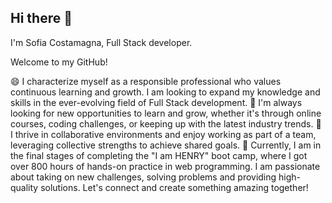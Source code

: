## Hi there 👋

I'm Sofia Costamagna, Full Stack developer.

Welcome to my GitHub!

😄 I characterize myself as a responsible professional who values continuous learning and growth. I am looking to expand my knowledge and skills in the ever-evolving field of Full Stack development.
🌱 I'm always looking for new opportunities to learn and grow, whether it's through online courses, coding challenges, or keeping up with the latest industry trends.
👯 I thrive in collaborative environments and enjoy working as part of a team, leveraging collective strengths to achieve shared goals.
🌱 Currently, I am in the final stages of completing the "I am HENRY" boot camp, where I got over 800 hours of hands-on practice in web programming.
I am passionate about taking on new challenges, solving problems and providing high-quality solutions. Let's connect and create something amazing together!

  
